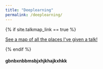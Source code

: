 ```yaml
---
title: "Deeplearning"
permalink: /deeplearning/
---
```


{% if site.talkmap_link == true %}

<p style="text-decoration:underline;"><a href="/deeplearning.md">See a map of all the places I've given a talk!</a></p>

{% endif %}

#### gbnbxnbbmsbjxhjkhajkxhkk
